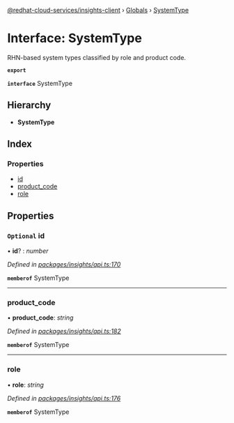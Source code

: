[@redhat-cloud-services/insights-client](../README.md) › [Globals](../globals.md) › [SystemType](systemtype.md)

# Interface: SystemType

RHN-based system types classified by role and product code.

**`export`** 

**`interface`** SystemType

## Hierarchy

* **SystemType**

## Index

### Properties

* [id](systemtype.md#optional-id)
* [product_code](systemtype.md#product_code)
* [role](systemtype.md#role)

## Properties

### `Optional` id

• **id**? : *number*

*Defined in [packages/insights/api.ts:170](https://github.com/RedHatInsights/javascript-clients/blob/master/packages/insights/api.ts#L170)*

**`memberof`** SystemType

___

###  product_code

• **product_code**: *string*

*Defined in [packages/insights/api.ts:182](https://github.com/RedHatInsights/javascript-clients/blob/master/packages/insights/api.ts#L182)*

**`memberof`** SystemType

___

###  role

• **role**: *string*

*Defined in [packages/insights/api.ts:176](https://github.com/RedHatInsights/javascript-clients/blob/master/packages/insights/api.ts#L176)*

**`memberof`** SystemType
